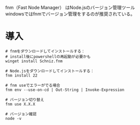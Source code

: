 fnm（Fast Node Manager） はNode.jsのバージョン管理ツール<br>
windowsではfnmでバージョン管理をするのが推奨されている。

# 導入

```
# fnmをダウンロードしてインストールする：
# install後にpowershellの再起動が必要かも
winget install Schniz.fnm

# Node.jsをダウンロードしてインストールする：
fnm install 22

# fnm useでエラーがでる場合
fnm env --use-on-cd | Out-String | Invoke-Expression

# バージョン切り替え
fnm use X.X.X

# バージョン確認
node -v
```